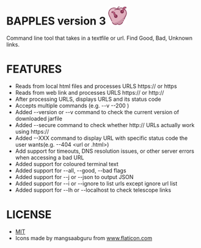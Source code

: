 # BAPPLES version 3 <img src="https://github.com/NesaByte/Bapples/blob/master/assets/apple.png" width="48">
Command line tool that takes in a textfile or url. Find Good, Bad, Unknown links.

# FEATURES
- Reads from local html files and processes URLS https:// or https
- Reads from web link and processes URLS https:// or http://
- After processing URLS, displays URLS and its status code
- Accepts multiple commands (e.g. --v --200 <url>)
- Added --version or --v command to check the current version of downloaded jarfile
- Added --secure command to check whether http:// URLs actually work using https://
- Added --XXX command to display URL with specific status code the user wants(e.g. --404 <url or .html>)
- Add support for timeouts, DNS resolution issues, or other server errors when accessing a bad URL
- Added support for coloured terminal text
- Added support for --all, --good, --bad flags
- Added support for --j or --json  to output JSON
- Added support for --i or --ignore to list urls except ignore url list 
- Added support for --lh or --localhost to check telescope links

# LICENSE
- [MIT](https://github.com/NesaByte/Bapples/blob/master/LICENSE)
- Icons made by mangsaabguru from www.flaticon.com
